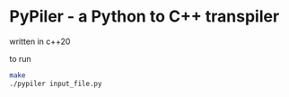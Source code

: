 # PyPiler - a Python to C++ transpiler
written in c++20

to run
```bash
make
./pypiler input_file.py
```